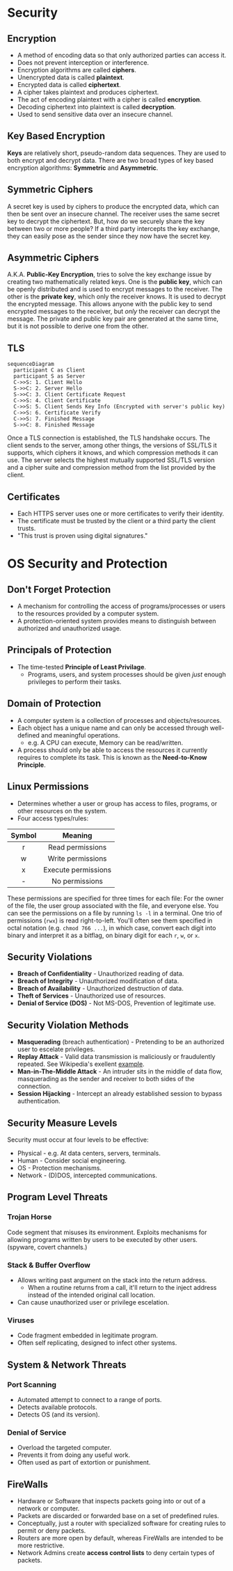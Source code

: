# Security

## Encryption

+ A method of encoding data so that only authorized parties can access it.
+ Does not prevent interception or interference.
+ Encryption algorithms are called **ciphers**.
+ Unencrypted data is called **plaintext**.
+ Encrypted data is called **ciphertext**.
+ A cipher takes plaintext and produces ciphertext.
+ The act of encoding plaintext with a cipher is called **encryption**.
+ Decoding ciphertext into plaintext is called **decryption**.
+ Used to send sensitive data over an insecure channel.

## Key Based Encryption

**Keys** are relatively short, pseudo-random data sequences. They are used to
both encrypt and decrypt data. There are two broad types of key based
encryption algorithms: **Symmetric** and **Asymmetric**.

## Symmetric Ciphers

A secret key is used by ciphers to produce the encrypted data, which can then
be sent over an insecure channel. The receiver uses the same secret key to
decrypt the ciphertext. But, how do we securely share the key between two or
more people? If a third party intercepts the key exchange, they can easily pose
as the sender since they now have the secret key.

## Asymmetric Ciphers

A.K.A. **Public-Key Encryption**, tries to solve the key exchange issue by
creating two mathematically related keys. One is the **public key**, which can
be openly distributed and is used to encrypt messages to the receiver. The
other is the **private key**, which only the receiver knows. It is used to
decrypt the encrypted message. This allows anyone with the public key to send
encrypted messages to the receiver, but _only_ the receiver can decrypt the
message. The private and public key pair are generated at the same time, but
it is not possible to derive one from the other.

## TLS

```mermaid
sequenceDiagram
  participant C as Client
  participant S as Server
  C->>S: 1. Client Hello
  S->>C: 2. Server Hello
  S->>C: 3. Client Certificate Request
  C->>S: 4. Client Certificate
  C->>S: 5. Client Sends Key Info (Encrypted with server's public key)
  C->>S: 6. Certificate Verify
  C->>S: 7. Finished Message
  S->>C: 8. Finished Message
```

Once a TLS connection is established, the TLS handshake occurs. The client
sends to the server, among other things, the versions of SSL/TLS it supports,
which ciphers it knows, and which compression methods it can use. The server
selects the highest mutually supported SSL/TLS version and a cipher suite and
compression method from the list provided by the client.

## Certificates

+ Each HTTPS server uses one or more certificates to verify their identity.
+ The certificate must be trusted by the client or a third party the client
  trusts.
+ "This trust is proven using digital signatures."

# OS Security and Protection

## Don't Forget Protection

+ A mechanism for controlling the access of programs/processes or users to the
  resources provided by a computer system.
+ A protection-oriented system provides means to distinguish between authorized
  and unauthorized usage.

## Principals of Protection

+ The time-tested **Principle of Least Privilage**.
  - Programs, users, and system processes should be given _just_ enough
    privileges to perform their tasks.

## Domain of Protection

+ A computer system is a collection of processes and objects/resources.
+ Each object has a unique name and can only be accessed through well-defined
  and meaningful operations.
  - e.g. A CPU can execute, Memory can be read/written.
+ A process should only be able to access the resources it currently requires
  to complete its task. This is known as the **Need-to-Know Principle**.

## Linux Permissions

+ Determines whether a user or group has access to files, programs, or other
  resources on the system.
+ Four access types/rules:

|Symbol|Meaning|
|:----:|:-----:|
|r|Read permissions|
|w|Write permissions|
|x|Execute permissions|
|-|No permissions|

These permissions are specified for three times for each file: For the owner of
the file, the user group associated with the file, and everyone else. You can
see the permissions on a file by running `ls -l` in a terminal. One trio of
permissions (`rwx`) is read right-to-left. You'll often see them specified in
octal notation (e.g. `chmod 766 ...`), in which case, convert each digit into
binary and interpret it as a bitflag, on binary digit for each `r`, `w`, or `x`.

## Security Violations

+ **Breach of Confidentiality** - Unauthorized reading of data.
+ **Breach of Integrity** - Unauthorized modification of data.
+ **Breach of Availability** - Unauthorized destruction of data.
+ **Theft of Services** - Unauthorized use of resources.
+ **Denial of Service (DOS)** - Not MS-DOS, Prevention of legitimate use.

## Security Violation Methods

+ **Masquerading** (breach authentication) - Pretending to be an authorized
  user to escelate privileges.
+ **Replay Attack** - Valid data transmission is maliciously or fraudulently
  repeated. See Wikipedia's exellent
  [example](https://en.wikipedia.org/wiki/Replay_attack).
+ **Man-in-The-Middle Attack** - An intruder sits in the middle of data flow,
  masquerading as the sender and receiver to both sides of the connection.
+ **Session Hijacking** - Intercept an already established session to bypass
  authentication.

## Security Measure Levels

Security must occur at four levels to be effective:
+ Physical - e.g. At data centers, servers, terminals.
+ Human - Consider social engineering.
+ OS - Protection mechanisms.
+ Network - (D)DOS, intercepted communications.

## Program Level Threats

### Trojan Horse

Code segment that misuses its environment. Exploits mechanisms for allowing
programs written by users to be executed by other users. (spyware, covert
channels.)

### Stack & Buffer Overflow

+ Allows writing past argument on the stack into the return address.
  - When a routine returns from a call, it'll return to the inject address
    instead of the intended original call location.
+ Can cause unauthorized user or privilege escelation.

### Viruses

+ Code fragment embedded in legitimate program.
+ Often self replicating, designed to infect other systems.

## System & Network Threats

### Port Scanning

+ Automated attempt to connect to a range of ports.
+ Detects available protocols.
+ Detects OS (and its version).

### Denial of Service

+ Overload the targeted computer.
+ Prevents it from doing any useful work.
+ Often used as part of extortion or punishment.

## FireWalls

+ Hardware or Software that inspects packets going into or out of a network or
  computer.
+ Packets are discarded or forwarded base on a set of predefined rules.
+ Conceptually, just a router with specialized software for creating rules to
  permit or deny packets.
+ Routers are more open by default, whereas FireWalls are intended to be more
  restrictive.
+ Network Admins create **access control lists** to deny certain types of
  packets.
